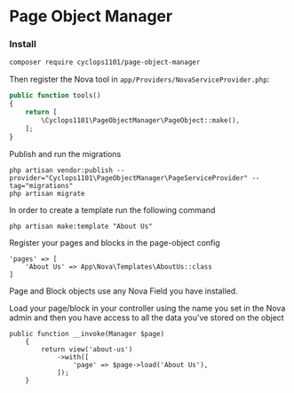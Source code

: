 # Page Object Manager

### Install

```bash
composer require cyclops1101/page-object-manager
```

Then register the Nova tool in `app/Providers/NovaServiceProvider.php`:

```php
public function tools()
{
    return [
        \Cyclops1101\PageObjectManager\PageObject::make(),
    ];
}
```
Publish and run the migrations
```
php artisan vendor:publish --provider="Cyclops1101\PageObjectManager\PageServiceProvider" --tag="migrations"
php artisan migrate
```

In order to create a template run the following command
```
php artisan make:template "About Us"
```

Register your pages and blocks in the page-object config
```$xslt
'pages' => [
    'About Us' => App\Nova\Templates\AboutUs::class
]
```

Page and Block objects use any Nova Field you have installed.

Load your page/block in your controller using the name you set in the Nova admin and then you have access to all the data you've stored on the object

```$xslt
public function __invoke(Manager $page)
    {
        return view('about-us')
            ->with([
                'page' => $page->load('About Us'),
            ]);
    }
```